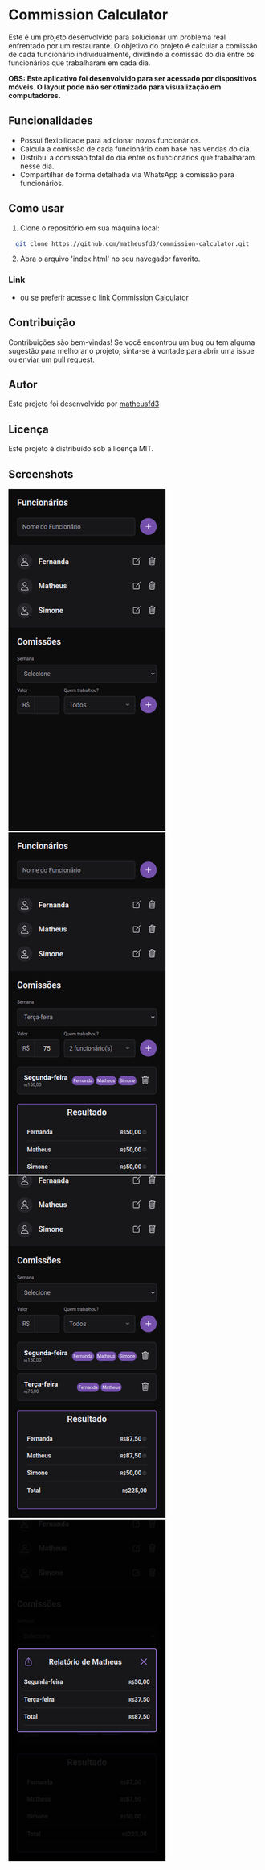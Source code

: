 # Commission Calculator
Este é um projeto desenvolvido para solucionar um problema real enfrentado por um restaurante. O objetivo do projeto é calcular a comissão de cada funcionário individualmente, dividindo a comissão do dia entre os funcionários que trabalharam em cada dia.

**OBS: Este aplicativo foi desenvolvido para ser acessado por dispositivos móveis. O layout pode não ser otimizado para visualização em computadores.**

## Funcionalidades
- Possui flexibilidade para adicionar novos funcionários.
- Calcula a comissão de cada funcionário com base nas vendas do dia.
- Distribui a comissão total do dia entre os funcionários que trabalharam nesse dia.
- Compartilhar de forma detalhada via WhatsApp a comissão para funcionários.

## Como usar
1. Clone o repositório em sua máquina local:
```bash
  git clone https://github.com/matheusfd3/commission-calculator.git
```
2. Abra o arquivo 'index.html' no seu navegador favorito.

### Link
- ou se preferir acesse o link [Commission Calculator](https://matheusfd3.github.io/commission-calculator/) 

## Contribuição
Contribuições são bem-vindas! Se você encontrou um bug ou tem alguma sugestão para melhorar o projeto, sinta-se à vontade para abrir uma issue ou enviar um pull request.

## Autor
Este projeto foi desenvolvido por [matheusfd3](https://github.com/matheusfd3)

## Licença
Este projeto é distribuído sob a licença MIT.

## Screenshots
![App Screenshot](https://github.com/matheusfd3/commission-calculator/blob/main/.github/image01.png)
![App Screenshot](https://github.com/matheusfd3/commission-calculator/blob/main/.github/image02.png)
![App Screenshot](https://github.com/matheusfd3/commission-calculator/blob/main/.github/image03.png)
![App Screenshot](https://github.com/matheusfd3/commission-calculator/blob/main/.github/image04.png)